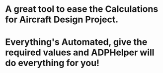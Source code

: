 # A great tool to ease the Calculations for Aircraft Design Project.
# Everything's Automated, give the required values and ADPHelper will do everything for you!
